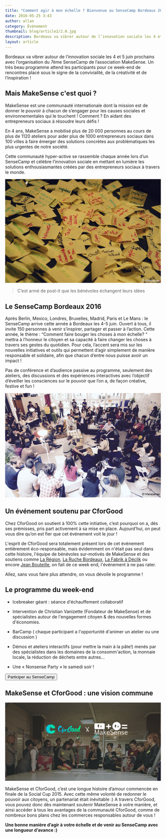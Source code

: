 ```yaml
---
title: "Comment agir à mon échelle ? Bienvenue au SenseCamp Bordeaux 2016 !"
date: 2016-05-25 3:43
author: allan
category: Événement
thumbnail: blog/article2/2.0.jpg
description: Bordeaux va vibrer autour de l’innovation sociale les 4 et 5 juin prochains avec l’organisation du 7ème SenseCamp de l’association MakeSense. Un très beau programme en perspective !
layout: article
---
```


Bordeaux va vibrer autour de l’innovation sociale les 4 et 5 juin prochains avec l’organisation du 7ème SenseCamp de l’association MakeSense.
Un très beau programme attend les participants pour ce week-end de rencontres placé sous le signe de la convivialité, de la créativité et de l’inspiration !

## Mais MakeSense c'est quoi ?

MakeSense est une communauté internationale dont la mission est de donner le pouvoir à chacun de s’engager pour les causes sociales et environnementales qui le touchent ! Comment ? En aidant des entrepreneurs sociaux à résoudre leurs défis !

En 4 ans, MakeSense a mobilisé plus de 20 000 personnes au cours de plus de 1120 ateliers pour aider plus de 1000 entrepreneurs sociaux dans 100 villes à faire émerger des solutions concrètes aux problématiques les plus urgentes de notre société.

Cette communauté hyper-active se rassemble chaque année lors d’un SenseCamp et célèbre l’innovation sociale en mettant en lumière les solutions enthousiasmantes créées par des entrepreneurs sociaux à travers le monde.

<img src='../../images/blog/article2/2.1.jpg' alt="SensCamp - post-it">

> C’est armé de post-it que les bénévoles échangent leurs idées

## Le SenseCamp Bordeaux 2016

Après Berlin, Mexico, Londres, Bruxelles, Madrid, Paris et Le Mans : le SenseCamp arrive cette année à Bordeaux les 4-5 juin. Ouvert à tous, il invite 150 personnes à venir s’inspirer, partager et passer à l’action.
Cette année, le thème : “Comment faire bouger les choses à mon échelle? “ mettra à l’honneur le citoyen et sa capacité à faire changer les choses à travers ses gestes du quotidien. Pour cela, l’accent sera mis sur les nouvelles initiatives et outils qui permettent d’agir simplement de manière responsable et solidaire, afin que chacun d’entre nous puisse avoir un impact !

Pas de conférence et d’audience passive au programme, seulement des ateliers, des discussions et des expériences interactives avec l’objectif d’éveiller les consciences sur le pouvoir que l’on a, de façon créative, festive et fun !

<img src='../../images/blog/article2/2.2.jpg' alt="Reunion SenseCamp">

## Un événement soutenu par CforGood

Chez CforGood on soutient à 100% cette initiative, c’est pourquoi on a, dès ses prémisses, pris part activement à sa mise en place. Aujourd’hui, on peut vous dire qu’on est fier que cet événement voit le jour !


L'esprit de CforGood sera totalement présent lors de cet évènement entièrement éco-responsable, mais évidemment on n'était pas seul dans cette histoire, l'équipe de bénévoles sur-motivés de MakeSense et des soutiens comme <a href="
http://www.aquitaine.fr/" alt="" target="_blank">La Région</a>, <a href="http://la-ruche.net/ruche/bordeaux/" alt="" target="_blank">La Ruche Bordeaux</a>, <a href="http://fabrikadeclik.fr/" alt="" target="_blank">La Fabrik à Déclik</a> ou encore <a href="http://www.jeanbouteille.fr/" alt="" target="_blank">Jean Bouteille</a>, on fait de ce week end, l'événement à ne pas rater.


Allez, sans vous faire plus attendre, on vous dévoile le programme !

## Le programme du week-end

- Icebreaker géant : séance d'échauffement collaboratif

- Intervention de Christian Vanizette (Fondateur de MakeSense) et de spécialistes autour de l'engagement citoyen & des nouvelles formes d'économies.

- BarCamp ( chaque participant a l'opportunité d'animer un atelier ou une discussion )

- Démos et ateliers interactifs (pour mettre la main à la pâte!) menés par des spécialistes dans les domaines de la consomm'action, la monnaie locale, la réduction de déchets entre autres...

- Une « Nonsense Party » le samedi soir !

<div class="cta-container article">
  <a href="https://www.helloasso.com/associations/make-sense/evenements/sensecamp-bordeaux" alt="" target="_blank">
    <button id="switcher" class="cta-home" type="button">
      Participer au SenseCamp
    </button>
  </a>
</div>

## MakeSense et CforGood : une vision commune

<img src='../../images/blog/article2/2.3.jpg' alt="CforGood x MakeSense">

MakeSense et CforGood, c’est une longue histoire d’amour commencée en finale de la Social Cup 2015. Avec cette même volonté de redonner le pouvoir aux citoyens, un partenariat était inévitable :)
A travers CforGood, vous pouvez donc dès maintenant soutenir MakeSense à votre manière, et ainsi accéder à tous les avantages de la communauté CforGood, comme de nombreux bons plans chez les commerces responsables autour de vous !

**Une bonne manière d’agir à votre échelle et de venir au SenseCamp avec une longueur d’avance :)**
